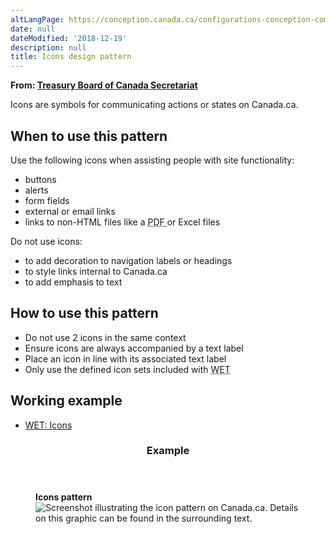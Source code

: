 ```yaml
---
altLangPage: https://conception.canada.ca/configurations-conception-communes/icones.html
date: null
dateModified: '2018-12-19'
description: null
title: Icons design pattern
---
```



<div>
 <p class="gc-byline">
  <strong>
   From:
   <a href="https://www.canada.ca/en/treasury-board-secretariat.html">
    Treasury Board of Canada Secretariat
   </a>
  </strong>
 </p>
 <section>
  <p>
   Icons are symbols for communicating actions or states on Canada.ca.
  </p>
  <section>
   <h2>
    When to use this pattern
   </h2>
   <p>
    Use the following icons when assisting people with site functionality:
   </p>
   <ul>
    <li>
     buttons
    </li>
    <li>
     alerts
    </li>
    <li>
     form fields
    </li>
    <li>
     external or email links
    </li>
    <li>
     links to non-HTML files like a
     <abbr title="Portable Document Format">
      PDF
     </abbr>
     or Excel files
    </li>
   </ul>
   <p>
    Do not use icons:
   </p>
   <ul>
    <li>
     to add decoration to navigation labels or headings
    </li>
    <li>
     to style links internal to Canada.ca
    </li>
    <li>
     to add emphasis to text
    </li>
   </ul>
  </section>
  <section>
   <h2>
    How to use this pattern
   </h2>
   <ul>
    <li>
     Do not use 2 icons in the same context
    </li>
    <li>
     Ensure icons are always accompanied by a text label
    </li>
    <li>
     Place an icon in line with its associated text label
    </li>
    <li>
     Only use the defined icon sets included with
     <abbr title="Web Experience Toolkit">
      WET
     </abbr>
    </li>
   </ul>
  </section>
  <section>
   <h2>
    Working example
   </h2>
   <ul>
    <li>
     <a href="http://wet-boew.github.io/wet-boew-styleguide/design/icons-en.html">
      WET: Icons
     </a>
    </li>
   </ul>
  </section>
  <section class="panel panel-primary">
   <header class="panel-heading">
    <h3 class="panel-title">
     Example
    </h3>
   </header>
   <div class="panel-body">
    <figure class="mrgn-bttm-sm">
     <figcaption class="text-center">
      <b>
       Icons pattern
      </b>
     </figcaption>
     <img alt="Screenshot illustrating the icon pattern on Canada.ca. Details on this graphic can be found in the surrounding text." class="img-responsive center-block" src="https://www.canada.ca/content/dam/tbs-sct/images/government-communications/canada-content-style-guide/icons-pattern-eng.jpg"/>
    </figure>
   </div>
  </section>
 </section>
</div>





